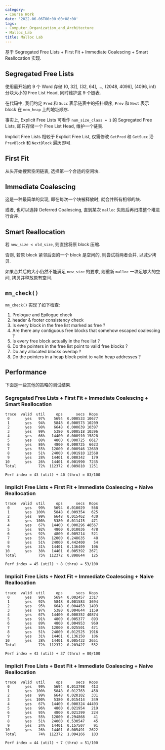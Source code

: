 ```yaml
---
category:
- Course Work
date: '2022-06-06T00:00:00+08:00'
tags:
- Computer_Organization_and_Architecture
- Malloc_Lab
title: Malloc Lab
---
```


基于 Segregated Free Lists + First Fit + Immediate Coalescing + Smart Reallocation 实现.

## Segregated Free Lists

使用最开始的 9 个 Word 存储 (0, 32], (32, 64], ..., (2048, 4096], (4096, inf) 分块大小的 Free List Head, 同时维护这 9 个链表.

在代码中, 我们约定 `Pred` 和 `Succ` 表示链表中的拓扑顺序, `Prev` 和 `Next` 表示 block 在 `mem_heap` 上的地址顺序.

事实上, Explicit Free Lists 可看作 `num_size_class = 1` 的 Segregated Free Lists, 即只存储一个 Free List Head, 维护一个链表.

Implicit Free Lists 相较于 Explicit Free List, 仅需修改 `GetPred` 和 `GetSucc` 沿 `PrevBlock` 和 `NextBlock` 遍历即可.

## First Fit

从头开始搜索空闲链表, 选择第一个合适的空闲块.

## Immediate Coalescing

这是一种最简单的实现, 即在每次一个块被释放时, 就合并所有相邻的块.

或者, 也可以选择 Deferred Coalescing, 直到某次 `malloc` 失败后再扫描整个堆进行合并.

## Smart Reallocation

若 `new_size < old_size`, 则直接将原 block 压缩.

否则, 若原 block 紧邻后面的一个 block 是空闲的, 则尝试将两者合并, 以减少拷贝.

如果合并后的大小仍然不能满足 `new_size` 的要求, 则重新 `malloc` 一块足够大的空间, 拷贝并释放原有空间.

## `mm_check()`

`mm_check()` 实现了如下检查:

1. Prologue and Epilogue check
2. header & footer consistency check
3. Is every block in the free list marked as free ?
4. Are there any contiguous free blocks that somehow escaped coalescing ?
5. Is every free block actually in the free list ?
6. Do the pointers in the free list point to valid free blocks ?
7. Do any allocated blocks overlap ?
8. Do the pointers in a heap block point to valid heap addresses ?

## Performance

下面是一些其他的策略的测试结果.

### Segregated Free Lists + First Fit + Immediate Coalescing + Smart Reallocation

```
trace  valid  util     ops      secs  Kops
 0       yes   97%    5694  0.000533 10677
 1       yes   94%    5848  0.000573 10209
 2       yes   98%    6648  0.000639 10397
 3       yes   99%    5380  0.000518 10396
 4       yes   66%   14400  0.000910 15828
 5       yes   88%    4800  0.000725  6617
 6       yes   86%    4800  0.000725  6623
 7       yes   55%   12000  0.000946 12689
 8       yes   51%   24000  0.001910 12568
 9       yes   28%   14401  0.080342   179
10       yes   26%   14401  0.001990  7235
Total          72%  112372  0.089810  1251

Perf index = 43 (util) + 40 (thru) = 83/100
```

### Implicit Free Lists + First Fit + Immediate Coalescing + Naive Reallocation

```
trace  valid  util     ops      secs  Kops
 0       yes   99%    5694  0.010029   568
 1       yes  100%    5848  0.009354   625
 2       yes   99%    6648  0.015462   430
 3       yes  100%    5380  0.011415   471
 4       yes   67%   14400  0.000296 48567
 5       yes   92%    4800  0.010036   478
 6       yes   92%    4800  0.009214   521
 7       yes   55%   12000  0.248635    48
 8       yes   51%   24000  0.442400    54
 9       yes   31%   14401  0.136409   106
10       yes   38%   14401  0.005392  2671
Total          75%  112372  0.898644   125

Perf index = 45 (util) + 8 (thru) = 53/100
```

### Implicit Free Lists + Next Fit + Immediate Coalescing + Naive Reallocation

```
trace  valid  util     ops      secs  Kops
 0       yes   90%    5694  0.002457  2317
 1       yes   92%    5848  0.001583  3694
 2       yes   95%    6648  0.004453  1493
 3       yes   97%    5380  0.004644  1159
 4       yes   67%   14400  0.000352 40874
 5       yes   91%    4800  0.005377   893
 6       yes   89%    4800  0.004953   969
 7       yes   55%   12000  0.025501   471
 8       yes   51%   24000  0.012525  1916
 9       yes   31%   14401  0.136150   106
10       yes   38%   14401  0.005432  2651
Total          72%  112372  0.203427   552

Perf index = 43 (util) + 37 (thru) = 80/100
```

### Implicit Free Lists + Best Fit + Immediate Coalescing + Naive Reallocation

```
trace  valid  util     ops      secs  Kops
 0       yes   99%    5694  0.013798   413
 1       yes  100%    5848  0.012763   458
 2       yes   99%    6648  0.020102   331
 3       yes  100%    5380  0.015414   349
 4       yes   67%   14400  0.000324 44403
 5       yes   96%    4800  0.021954   219
 6       yes   95%    4800  0.021399   224
 7       yes   55%   12000  0.294868    41
 8       yes   51%   24000  0.530547    45
 9       yes   24%   14401  0.157507    91
10       yes   26%   14401  0.005491  2622
Total          74%  112372  1.094166   103

Perf index = 44 (util) + 7 (thru) = 51/100
```
